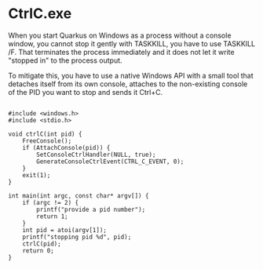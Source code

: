 # CtrlC.exe

When you start Quarkus on Windows as a process without
a console window, you cannot stop it gently with TASKKILL, 
you have to use TASKKILL /F. That terminates the process immediately
and it does not let it write "stopped in" to the process output.

To mitigate this, you have to use a native Windows API with
a small tool that detaches itself from its own console,
attaches to the non-existing console of the PID you want
to stop and sends it Ctrl+C.

```$c

#include <windows.h>
#include <stdio.h>

void ctrlC(int pid) {
    FreeConsole();
    if (AttachConsole(pid)) {
        SetConsoleCtrlHandler(NULL, true);
        GenerateConsoleCtrlEvent(CTRL_C_EVENT, 0);
    }
    exit(1);
}

int main(int argc, const char* argv[]) {
    if (argc != 2) {
        printf("provide a pid number");
        return 1;
    }
    int pid = atoi(argv[1]);
    printf("stopping pid %d", pid);
    ctrlC(pid);
    return 0;
}

``` 
